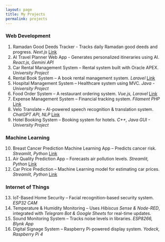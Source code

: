 ```yaml
---
layout: page
title: My Projects
permalink: projects
---
```


### Web Development

1. Ramadan Good Deeds Tracker - Tracks daily Ramadan good deeds and progress. _Next.js_ [Link](https://ramadan-good-deeds-tracker.netlify.app/)
2. AI Travel Planner Web App - Generates personalized itineraries using AI. _React.js, Gemini API_
3. Car Rental Management System – Rental system built with Oracle APEX. _University Project_
4. Rental Book System – A book rental management system. _Laravel_ [Link](https://github.com/iamsyahirah/book-rental-system)
5. Hospital Management System – Healthcare system using MVC. _Java - University Project_
6. Food Order System – A restaurant ordering system. _Vue.js, Laravel_ [Link](https://github.com/iamsyahirah/food-order-system)
7. Expense Management System – Financial tracking system. _Filament PHP_ [Link](https://github.com/iamsyahirah/expense-filament)
8. Velo Translate – AI-powered speech recognition & translation system. _ChatGPT API, NLP_ [Link](https://github.com/iamsyahirah/velotranslate)
9. Hotel Booking System – Booking system for hotels. _C++, Java GUI - University Project_

### Machine Learning

10. Breast Cancer Prediction Machine Learning App – Predicts cancer risk. _Streamlit, Python_ [Link](https://webapp-ml-cancer-prediction.streamlit.app/)
11. Air Quality Prediction App – Forecasts air pollution levels. _Streamlit, Python_ [Link](https://github.com/iamsyahirah/streamlit-air-quality-prediction-ML)
12. Car Price Prediction – Machine Learning model for estimating car prices. _Streamlit, Python_ [Link](https://github.com/iamsyahirah/streamlit-car-price-prediction-ML)

### Internet of Things

13. IoT-Based Home Security – Facial recognition-based security system. _ESP32 CAM_
14. Temperature & Humidity Monitoring – Uses _Hibiscus Sense & Node-RED_, integrated with _Telegram Bot & Google Sheets_ for real-time updates.
15. Sound Monitoring System – Tracks noise levels in libraries. _ESP8266, Blynk App_
16. Digital Signage System – Raspberry Pi-powered display system. _Yodeck, Raspberry Pi 4_
